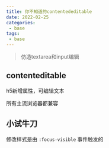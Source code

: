 ```yaml
---
title: 你不知道的contentededitable
date: 2022-02-25
categories:
 - base
tags:
 - base
---
```


> 仿造textarea和input编辑

## contenteditable

h5新增属性，可编辑文本

所有主流浏览器都兼容

## 小试牛刀

<collect-contenteditable />

修改样式是由 `:focus-visible` 事件触发的